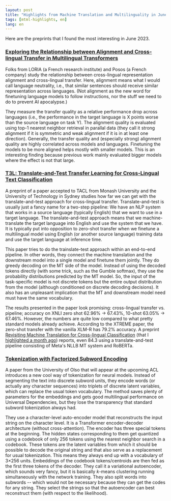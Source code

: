 ```yaml
---
layout: post
title: "Highlights from Machine Translation and Multilinguality in June 2023"
tags: [mtml-highlights, en]
lang: en
---
```


Here are the preprints that I found the most interesting in June 2023.

### [Exploring the Relationship between Alignment and Cross-lingual Transfer in Multilingual Transformers](https://arxiv.org/abs/2306.02790v1)

Folks from LORIA (a French research institute) and Posos (a French company)
study the relationship between cross-lingual representation alignment and
cross-lingual transfer. Here, alignment means what I would call language
neutrality, i.e., that similar sentences should receive similar representation
across languages. (Not alignment as the new word for finetuning language models
to follow instructions, nor the stuff we need to do to prevent AI apocalypse.)

They measure the transfer quality as a relative performance drop across
languages (i.e., the performance in the target language is X points worse than
the source language on task Y). The alignment quality is evaluated using top-1
nearest neighbor retrieval in parallal data (they call it strong alignment if
it is symmetric and weak alignment if it is in at least one direction).
Generally, the transfer quality and (especially strong) alignment quality are
highly correlated across models and languages. Finetuning the models to be more
aligned helps mostly with smaller models. This is an interesting finding
because previous work mainly evaluated bigger models where the effect is not
that large.

### [T3L: Translate-and-Test Transfer Learning for Cross-Lingual Text Classification](https://arxiv.org/abs/2306.04996v1)

A preprint of a paper accepted to TACL from Monash University and the
University of Technology in Sydney studies how far we can get with the
translate-and-test approach for cross-lingual transfer. Translate-and-test is
usually just a fancy name for a two-step pipeline: We have an NLP system that
works in a source language (typically English) that we want to use in a target
language. The translate-and-test approach means that we machine-translate the
target language into English and use the system that we have. It is typically
put into opposition to zero-shot transfer when we finetune a multilingual model
using English (or another source language) training data and use the target
language at inference time.

This paper tries to do the trainslate-test approach within an end-to-end
pipeline. In other words, they connect the machine translation and the
downstream model into a single model and finetune them jointly. They do greedy
decoding on the MT side of the model. Instead of using the decoded tokens
directly (with some trick, such as the Gumble softmax), they use the
probability distributions predicted by the MT model. So, the input of the
task-specific model is not discrete tokens but the entire output distribution
from the model (although conditioned on discrete decoding decisions). It also
has an unpleasant implication that the MT and downstream model need must have
the same vocabulary.

The results presented in the paper look promising: cross-lingual transfer vs.
pipeline; accuracy on XNLI zero shot 62.96% → 67.43%, 10-shot 63.05% → 67.46%.
However, the numbers are quite low compared to what pretty standard models
already achieve.  According to the XTREME paper, the zero-shot transfer with
the vanilla XLM-R has 79.2% accuracy. A preprint [Revisiting Machine
Translation for Cross-lingual Classification](https://arxiv.org/abs/2305.14240)
(that I [highlighted a month ago](/2023/06/08/MTML-Highlights-May.html))
reports, even 84.3 using a translate-and-test pipeline consisting of Meta's
NLLB MT system and RoBERTa.

### [Tokenization with Factorized Subword Encoding](https://arxiv.org/abs/2306.07764)

A paper from the University of Olso that will appear at the upcoming ACL
introduces a new cool way of tokenization for neural models. Instead of
segmenting the text into discrete subword units, they encode words (or actually
any character sequences) into triplets of discrete latent variables, which can
replace the usual token vocabulary. The method saves plenty of parameters for
the embeddings and gets good multilingual performance on Universal
Dependencies, but they lose the transparency that standard subword tokenization
always had.

They use a character-level auto-encoder model that reconstructs the input
string on the character level. It is a Transformer encoder-decoder architecture
(without cross-attention). The encoder has three special tokens at the
beginning. The hidden states corresponding to them get quantized using a
codebook of only 256 tokens using the nearest neighbor search in a codebook.
These tokens are the latent variables from which it should be possible to
decode the original string and that also serve as a replacement for usual
tokenization. This means they always end up with a vocabulary of 3×256 units.
Embeddings of the codebook tokens/centroids are then fed as the first three
tokens of the decoder. They call it a variational autoencoder, which sounds
very fancy, but it is basically _k_-means clustering running simultaneously
with the network training. They also split words into subwords -- which would
not be necessary because they can get the codes for any string. They select the
strings so that the autoencoder can best reconstruct them (with respect to the
likelihood).
